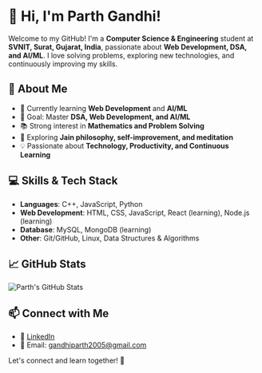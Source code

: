 # 👋 Hi, I'm Parth Gandhi!

Welcome to my GitHub! I'm a **Computer Science & Engineering** student at **SVNIT, Surat, Gujarat, India**, passionate about **Web Development, DSA, and AI/ML**. I love solving problems, exploring new technologies, and continuously improving my skills.

## 🚀 About Me
- 🔭 Currently learning **Web Development** and **AI/ML**  
- 🎯 Goal: Master **DSA, Web Development, and AI/ML**
- 📚 Strong interest in **Mathematics and Problem Solving**  
- 🌱 Exploring **Jain philosophy, self-improvement, and meditation**  
- 💡 Passionate about **Technology, Productivity, and Continuous Learning**  

## 💻 Skills & Tech Stack
- **Languages**: C++, JavaScript, Python  
- **Web Development**: HTML, CSS, JavaScript, React (learning), Node.js (learning)  
- **Database**: MySQL, MongoDB (learning)  
- **Other**: Git/GitHub, Linux, Data Structures & Algorithms  

## 📈 GitHub Stats  
![Parth's GitHub Stats](https://github-readme-stats.vercel.app/api?username=IAMonlyParthGandhi&show_icons=true&theme=radical)  

## 📫 Connect with Me  
- 💼 [LinkedIn](https://www.linkedin.com/in/parth-gandhi2412/)  
- 📧 Email: gandhiparth2005@gmail.com  

Let's connect and learn together! 🚀  
